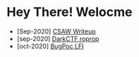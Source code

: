 # Hey There! Welocme 

- [Sep-2020] [CSAW Writeup](WriteUps/CSAW/roppity/)
- [sep-2020] [DarkCTF roprop](WriteUps/roprop)
- [oct-2020] [BugPoc LFI](WriteUps/BugPoc%20LFI)
